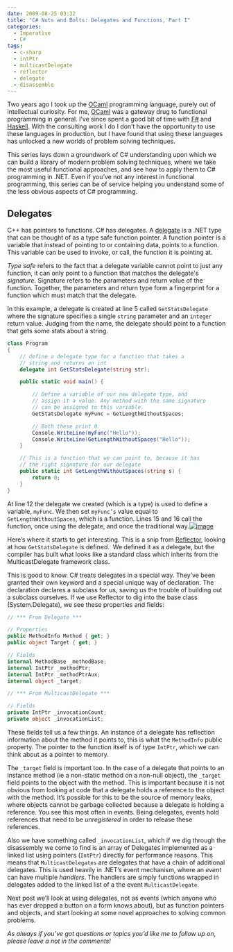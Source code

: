 ```yaml
---
date: 2009-08-25 03:32
title: "C# Nuts and Bolts: Delegates and Functions, Part I"
categories:
  - Imperative
  - C#
tags:
  - c-sharp
  - intPtr
  - multicastDelegate
  - reflector
  - delegate
  - disassemble
---
```


Two years ago I took up the [OCaml](http://en.wikipedia.org/wiki/OCaml) programming language, purely out of intellectual curiosity. For me, [OCaml](http://en.wikipedia.org/wiki/OCaml) was a gateway drug to functional programming in general. I’ve since spent a good bit of time with [F#](http://msdn.microsoft.com/en-us/fsharp/default.aspx) and [Haskell](<http://en.wikipedia.org/wiki/Haskell_(programming_language)>). With the consulting work I do I don’t have the opportunity to use these languages in production, but I have found that using these languages has unlocked a new worlds of problem solving techniques.

This series lays down a groundwork of C# understanding upon which we can build a library of modern problem solving techniques, where we take the most useful functional approaches, and see how to apply them to C# programming in .NET. Even if you’ve not any interest in functional programming, this series can be of service helping you understand some of the less obvious aspects of C# programming.

<!-- more -->

## Delegates

C++ has pointers to functions. C# has delegates. A [delegate](<http://msdn.microsoft.com/en-us/library/ms173171(VS.80).aspx>) is a .NET type that can be thought of as a type safe function pointer. A function pointer is a variable that instead of pointing to or containing data, points to a function. This variable can be used to invoke, or call, the function it is pointing at.

_Type safe_ refers to the fact that a delegate variable cannot point to just any function, it can only point to a function that matches the delegate's _signature_. Signature refers to the parameters and return value of the function. Together, the parameters and return type form a fingerprint for a function which must match that the delegate.

In this example, a delegate is created at line 5 called `GetStatsDelegate `where the signature specifies a single `string` parameter and an `integer` return value. Judging from the name, the delegate should point to a function that gets some stats about a string.

```C#
class Program
{
    // define a delegate type for a function that takes a
    // string and returns an int
    delegate int GetStatsDelegate(string str);

    public static void main() {

        // Define a variable of our new delegate type, and
        // assign it a value. Any method with the same signature
        // can be assigned to this variable.
        GetStatsDelegate myFunc = GetLengthWithoutSpaces;

        // Both these print 0
        Console.WriteLine(myFunc("Hello"));
        Console.WriteLine(GetLengthWithoutSpaces("Hello"));
    }

    // This is a function that we can point to, because it has
    // the right signature for our delegate
    public static int GetLengthWithoutSpaces(string s) {
        return 0;
    }
}
```

At line 12 the delegate we created (which is a type) is used to define a variable, `myFunc`. We then set `myFunc’s` value equal to `GetLengthWithoutSpaces`, which is a function. Lines 15 and 16 call the function, once using the delegate, and once the traditional way.[![image](http://blog.efvincent.com/wp-content/uploads/2009/08/image_thumb.png)](http://blog.efvincent.com/wp-content/uploads/2009/08/image.png)

Here’s where it starts to get interesting. This is a snip from [Reflector](http://www.red-gate.com/products/reflector/), looking at how `GetStatsDelegate` is defined.  We defined it as a delegate, but the compiler has built what looks like a standard class which inherits from the MulticastDelegate framework class.

This is good to know. C# treats delegates in a special way. They’ve been granted their own keyword and a special unique way of declaration. The declaration declares a subclass for us, saving us the trouble of building out a subclass ourselves. If we use Reflector to dig into the base class (System.Delegate), we see these properties and fields:

```C#
// *** From Delegate ***

// Properties
public MethodInfo Method { get; }
public object Target { get; }

// Fields
internal MethodBase _methodBase;
internal IntPtr _methodPtr;
internal IntPtr _methodPtrAux;
internal object _target;

// *** From MulticastDelegate ***

// Fields
private IntPtr _invocationCount;
private object _invocationList;
```

These fields tell us a few things. An instance of a delegate has reflection information about the method it points to, this is what the `MethodInfo` public property. The pointer to the function itself is of type `IntPtr`, which we can think about as a pointer to memory.

The `_target` field is important too. In the case of a delegate that points to an instance method (ie a non-static method on a non-null object), the `_target` field points to the object with the method. This is important because it is not obvious from looking at code that a delegate holds a reference to the object with the method. It’s possible for this to be the source of memory leaks, where objects cannot be garbage collected because a delegate is holding a reference. You see this most often in events. Being delegates, events hold references that need to be _unregistered_ in order to release these references.

Also we have something called `_invocationList`, which if we dig through the disassembly we come to find is an array of Delegates implemented as a linked list using pointers (`IntPtr`) directly for performance reasons. This means that `MulticastDelegates` are delegates that have a chain of additional delegates. This is used heavily in .NET’s event mechanism, where an _event_ can have multiple _handlers_. The handlers are simply functions wrapped in delegates added to the linked list of a the event `MulticastDelegate`.

Next post we’ll look at using delegates, not as events (which anyone who has ever dropped a button on a form knows about), but as function pointers and objects, and start looking at some novel approaches to solving common problems.

_As always if you’ve got questions or topics you’d like me to follow up on, please leave a not in the comments!_
